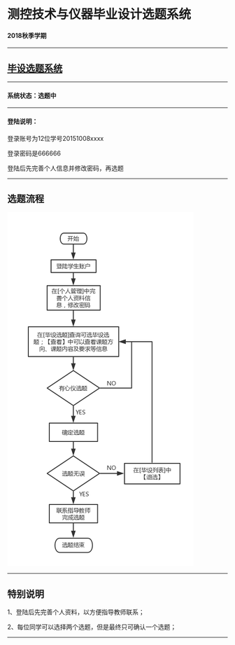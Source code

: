 # 测控技术与仪器毕业设计选题系统

#### 2018秋季学期

---

## [毕设选题系统](https://bs.liuchaos.cn/)

---

#### 系统状态：选题中

---

#### 登陆说明：

登录账号为12位学号20151008xxxx

登录密码是666666

登陆后先完善个人信息并修改密码，再选题


---
## 选题流程

![选题流程](images/Cflow.jpg)

---

## 特别说明

1、登陆后先完善个人资料，以方便指导教师联系；

2、每位同学可以选择两个选题，但是最终只可确认一个选题；

---

